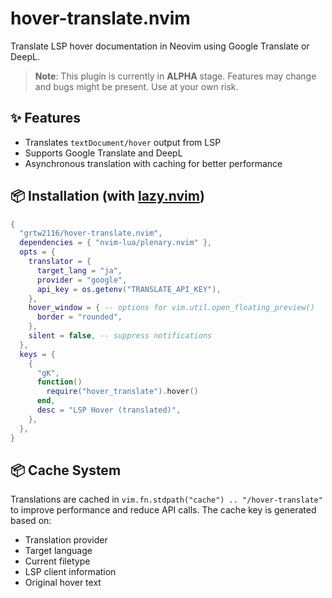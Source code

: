 # hover-translate.nvim

Translate LSP hover documentation in Neovim using Google Translate or DeepL.

> **Note**: This plugin is currently in **ALPHA** stage. Features may change and bugs might be present. Use at your own risk.

## ✨ Features

- Translates `textDocument/hover` output from LSP
- Supports Google Translate and DeepL
- Asynchronous translation with caching for better performance

## 📦 Installation (with [lazy.nvim](https://github.com/folke/lazy.nvim))

```lua
{
  "grtw2116/hover-translate.nvim",
  dependencies = { "nvim-lua/plenary.nvim" },
  opts = {
    translator = {
      target_lang = "ja",
      provider = "google",
      api_key = os.getenv("TRANSLATE_API_KEY"),
    },
    hover_window = { -- options for vim.util.open_floating_preview()
      border = "rounded",
    },
    silent = false, -- suppress notifications
  },
  keys = {
    {
      "gK",
      function()
        require("hover_translate").hover()
      end,
      desc = "LSP Hover (translated)",
    },
  },
}
```

## 📦 Cache System

Translations are cached in `vim.fn.stdpath("cache") .. "/hover-translate"` to improve performance and reduce API calls. The cache key is generated based on:

- Translation provider
- Target language
- Current filetype
- LSP client information
- Original hover text

